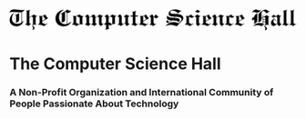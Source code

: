 <picture>
  <source media="(prefers-color-scheme: dark)" srcset="l-tcsh.svg" width="120">
  <source media="(prefers-color-scheme: light)" srcset="dtcsh.svg" width="120">
  <img alt="Shows an illustrated sun in light mode and a moon with stars in dark mode." src="dtcsh.svg">
</picture>



# The Computer Science Hall 
### A Non-Profit Organization and International Community of People Passionate About Technology
